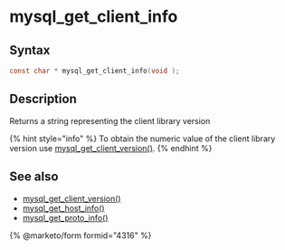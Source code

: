 # mysql\_get\_client\_info

## Syntax

```c
const char * mysql_get_client_info(void );
```

## Description

Returns a string representing the client library version

{% hint style="info" %}
To obtain the numeric value of the client library version use [mysql\_get\_client\_version()](mysql_get_client_version.md).
{% endhint %}

## See also

* [mysql\_get\_client\_version()](mysql_get_client_version.md)
* [mysql\_get\_host\_info()](mysql_get_host_info.md)
* [mysql\_get\_proto\_info()](mysql_get_proto_info.md)


{% @marketo/form formid="4316" %}
